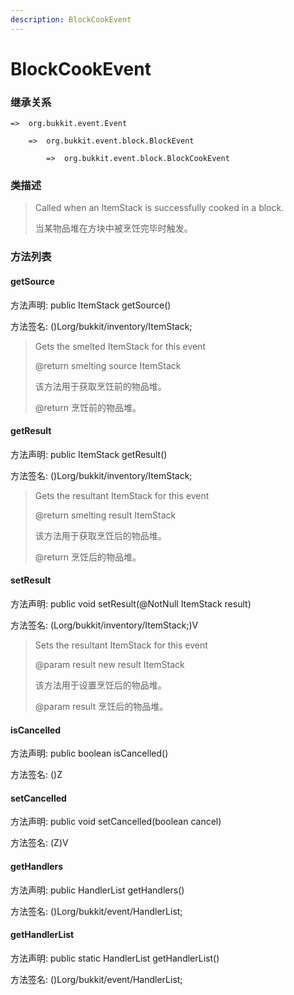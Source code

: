 ```yaml
---
description: BlockCookEvent
---
```


# BlockCookEvent

### 继承关系

    =>  org.bukkit.event.Event

        =>  org.bukkit.event.block.BlockEvent

            =>  org.bukkit.event.block.BlockCookEvent

### 类描述

> Called when an ItemStack is successfully cooked in a block.
> 
> <p>
> 
> 当某物品堆在方块中被烹饪完毕时触发。

### 方法列表

#### getSource

方法声明: public ItemStack getSource()

方法签名: ()Lorg/bukkit/inventory/ItemStack;

> Gets the smelted ItemStack for this event
> 
> @return smelting source ItemStack
> 
> <p>
> 
> 该方法用于获取烹饪前的物品堆。
> 
> @return 烹饪前的物品堆。

#### getResult

方法声明: public ItemStack getResult()

方法签名: ()Lorg/bukkit/inventory/ItemStack;

> Gets the resultant ItemStack for this event
> 
> @return smelting result ItemStack
> 
> <p>
> 
> 该方法用于获取烹饪后的物品堆。
> 
> @return 烹饪后的物品堆。

#### setResult

方法声明: public void setResult(@NotNull ItemStack result)

方法签名: (Lorg/bukkit/inventory/ItemStack;)V

> Sets the resultant ItemStack for this event
> 
> @param result new result ItemStack
> 
> <p>
> 
> 该方法用于设置烹饪后的物品堆。
> 
> @param result 烹饪后的物品堆。

#### isCancelled

方法声明: public boolean isCancelled()

方法签名: ()Z

#### setCancelled

方法声明: public void setCancelled(boolean cancel)

方法签名: (Z)V

#### getHandlers

方法声明: public HandlerList getHandlers()

方法签名: ()Lorg/bukkit/event/HandlerList;

#### getHandlerList

方法声明: public static HandlerList getHandlerList()

方法签名: ()Lorg/bukkit/event/HandlerList;